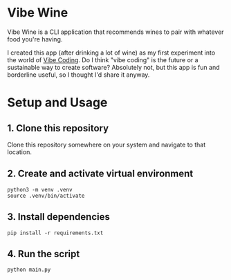 # Vibe Wine

Vibe Wine is a CLI application that recommends wines to pair with whatever food you're having.

I created this app (after drinking a lot of wine) as my first experiment into the world of [Vibe Coding](git@github.com:IsaacIngram/vibe-wine.git). Do I think "vibe coding" is the future or a sustainable way to create software? Absolutely not, but this app is fun and borderline useful, so I thought I'd share it anyway.

# Setup and Usage

## 1. Clone this repository
Clone this repository somewhere on your system and navigate to that location.

## 2. Create and activate virtual environment
```
python3 -m venv .venv
source .venv/bin/activate
```

## 3. Install dependencies
```
pip install -r requirements.txt
```

## 4. Run the script
```
python main.py
```
